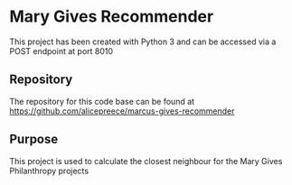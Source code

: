 # Mary Gives Recommender

This project has been created with Python 3 and can be accessed via a POST endpoint at port 8010

## Repository
The repository for this code base can be found at https://github.com/alicepreece/marcus-gives-recommender

## Purpose
This project is used to calculate the closest neighbour for the Mary Gives Philanthropy projects